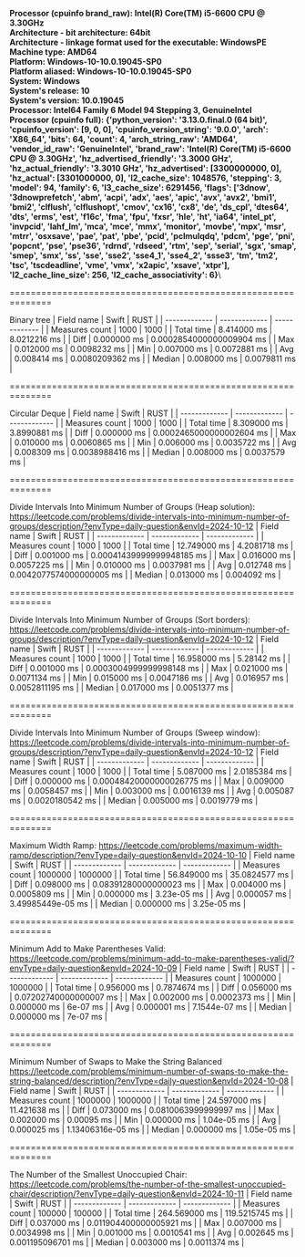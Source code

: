 **Processor (cpuinfo brand_raw): Intel(R) Core(TM) i5-6600 CPU @ 3.30GHz**\
**Architecture - bit architecture: 64bit**\
**Architecture - linkage format used for the executable: WindowsPE**\
**Machine type: AMD64**\
**Platform: Windows-10-10.0.19045-SP0**\
**Platform aliased: Windows-10-10.0.19045-SP0**\
**System: Windows**\
**System's release: 10**\
**System's version: 10.0.19045**\
**Processor: Intel64 Family 6 Model 94 Stepping 3, GenuineIntel**\
**Processor (cpuinfo full): {'python_version': '3.13.0.final.0 (64 bit)', 'cpuinfo_version': [9, 0, 0], 'cpuinfo_version_string': '9.0.0', 'arch': 'X86_64', 'bits': 64, 'count': 4, 'arch_string_raw': 'AMD64', 'vendor_id_raw': 'GenuineIntel', 'brand_raw': 'Intel(R) Core(TM) i5-6600 CPU @ 3.30GHz', 'hz_advertised_friendly': '3.3000 GHz', 'hz_actual_friendly': '3.3010 GHz', 'hz_advertised': [3300000000, 0], 'hz_actual': [3301000000, 0], 'l2_cache_size': 1048576, 'stepping': 3, 'model': 94, 'family': 6, 'l3_cache_size': 6291456, 'flags': ['3dnow', '3dnowprefetch', 'abm', 'acpi', 'adx', 'aes', 'apic', 'avx', 'avx2', 'bmi1', 'bmi2', 'clflush', 'clflushopt', 'cmov', 'cx16', 'cx8', 'de', 'ds_cpl', 'dtes64', 'dts', 'erms', 'est', 'f16c', 'fma', 'fpu', 'fxsr', 'hle', 'ht', 'ia64', 'intel_pt', 'invpcid', 'lahf_lm', 'mca', 'mce', 'mmx', 'monitor', 'movbe', 'mpx', 'msr', 'mtrr', 'osxsave', 'pae', 'pat', 'pbe', 'pcid', 'pclmulqdq', 'pdcm', 'pge', 'pni', 'popcnt', 'pse', 'pse36', 'rdrnd', 'rdseed', 'rtm', 'sep', 'serial', 'sgx', 'smap', 'smep', 'smx', 'ss', 'sse', 'sse2', 'sse4_1', 'sse4_2', 'ssse3', 'tm', 'tm2', 'tsc', 'tscdeadline', 'vme', 'vmx', 'x2apic', 'xsave', 'xtpr'], 'l2_cache_line_size': 256, 'l2_cache_associativity': 6}**\

==============================================================

Binary tree
| Field name  | Swift          | RUST         |
| ------------- | ------------- | ------------- |
| Measures count      | 1000 | 1000 |
| Total time      | 8.414000 ms  | 8.0212216 ms  |
| Diff | 0.000000 ms  | 0.0002854000000009904 ms  |
| Max | 0.012000 ms  | 0.0098232 ms  |
| Min | 0.007000 ms  | 0.0072881 ms  |
| Avg | 0.008414 ms  | 0.0080209362 ms  |
| Median | 0.008000 ms  | 0.0079811 ms  |
    
==============================================================

Circular Deque
| Field name  | Swift          | RUST         |
| ------------- | ------------- | ------------- |
| Measures count      | 1000 | 1000 |
| Total time      | 8.309000 ms  | 3.8990881 ms  |
| Diff | 0.000000 ms  | 0.0002465000000002604 ms  |
| Max | 0.010000 ms  | 0.0060865 ms  |
| Min | 0.006000 ms  | 0.0035722 ms  |
| Avg | 0.008309 ms  | 0.0038988416 ms  |
| Median | 0.008000 ms  | 0.0037579 ms  |
    
==============================================================

Divide Intervals Into Minimum Number of Groups (Heap solution): https://leetcode.com/problems/divide-intervals-into-minimum-number-of-groups/description/?envType=daily-question&envId=2024-10-12
| Field name  | Swift          | RUST         |
| ------------- | ------------- | ------------- |
| Measures count      | 1000 | 1000 |
| Total time      | 12.749000 ms  | 4.2081718 ms  |
| Diff | 0.001000 ms  | 0.00041439999999948185 ms  |
| Max | 0.016000 ms  | 0.0057225 ms  |
| Min | 0.010000 ms  | 0.0037981 ms  |
| Avg | 0.012748 ms  | 0.0042077574000000005 ms  |
| Median | 0.013000 ms  | 0.004092 ms  |
    
==============================================================

Divide Intervals Into Minimum Number of Groups (Sort borders): https://leetcode.com/problems/divide-intervals-into-minimum-number-of-groups/description/?envType=daily-question&envId=2024-10-12
| Field name  | Swift          | RUST         |
| ------------- | ------------- | ------------- |
| Measures count      | 1000 | 1000 |
| Total time      | 16.958000 ms  | 5.28142 ms  |
| Diff | 0.001000 ms  | 0.0003004999999998148 ms  |
| Max | 0.021000 ms  | 0.0071134 ms  |
| Min | 0.015000 ms  | 0.0047186 ms  |
| Avg | 0.016957 ms  | 0.0052811195 ms  |
| Median | 0.017000 ms  | 0.0051377 ms  |
    
==============================================================

Divide Intervals Into Minimum Number of Groups (Sweep window): https://leetcode.com/problems/divide-intervals-into-minimum-number-of-groups/description/?envType=daily-question&envId=2024-10-12
| Field name  | Swift          | RUST         |
| ------------- | ------------- | ------------- |
| Measures count      | 1000 | 1000 |
| Total time      | 5.087000 ms  | 2.0185384 ms  |
| Diff | 0.000000 ms  | 0.00048420000000026775 ms  |
| Max | 0.009000 ms  | 0.0058457 ms  |
| Min | 0.003000 ms  | 0.0016139 ms  |
| Avg | 0.005087 ms  | 0.0020180542 ms  |
| Median | 0.005000 ms  | 0.0019779 ms  |
    
==============================================================

Maximum Width Ramp: https://leetcode.com/problems/maximum-width-ramp/description/?envType=daily-question&envId=2024-10-10
| Field name  | Swift          | RUST         |
| ------------- | ------------- | ------------- |
| Measures count      | 1000000 | 1000000 |
| Total time      | 56.849000 ms  | 35.0824577 ms  |
| Diff | 0.098000 ms  | 0.08391280000000023 ms  |
| Max | 0.004000 ms  | 0.0005809 ms  |
| Min | 0.000000 ms  | 3.23e-05 ms  |
| Avg | 0.000057 ms  | 3.49985449e-05 ms  |
| Median | 0.000000 ms  | 3.25e-05 ms  |
    
==============================================================

Minimum Add to Make Parentheses Valid: https://leetcode.com/problems/minimum-add-to-make-parentheses-valid/?envType=daily-question&envId=2024-10-09
| Field name  | Swift          | RUST         |
| ------------- | ------------- | ------------- |
| Measures count      | 1000000 | 1000000 |
| Total time      | 0.956000 ms  | 0.7874674 ms  |
| Diff | 0.056000 ms  | 0.07202740000000007 ms  |
| Max | 0.002000 ms  | 0.0002373 ms  |
| Min | 0.000000 ms  | 6e-07 ms  |
| Avg | 0.000001 ms  | 7.1544e-07 ms  |
| Median | 0.000000 ms  | 7e-07 ms  |
    
==============================================================

Minimum Number of Swaps to Make the String Balanced https://leetcode.com/problems/minimum-number-of-swaps-to-make-the-string-balanced/description/?envType=daily-question&envId=2024-10-08
| Field name  | Swift          | RUST         |
| ------------- | ------------- | ------------- |
| Measures count      | 1000000 | 1000000 |
| Total time      | 24.597000 ms  | 11.421638 ms  |
| Diff | 0.073000 ms  | 0.0810063999999997 ms  |
| Max | 0.002000 ms  | 0.00095 ms  |
| Min | 0.000000 ms  | 1.04e-05 ms  |
| Avg | 0.000025 ms  | 1.13406316e-05 ms  |
| Median | 0.000000 ms  | 1.05e-05 ms  |
    
==============================================================

The Number of the Smallest Unoccupied Chair: https://leetcode.com/problems/the-number-of-the-smallest-unoccupied-chair/description/?envType=daily-question&envId=2024-10-11
| Field name  | Swift          | RUST         |
| ------------- | ------------- | ------------- |
| Measures count      | 100000 | 100000 |
| Total time      | 264.569000 ms  | 119.5215745 ms  |
| Diff | 0.037000 ms  | 0.011904400000005921 ms  |
| Max | 0.007000 ms  | 0.0034998 ms  |
| Min | 0.001000 ms  | 0.0010541 ms  |
| Avg | 0.002645 ms  | 0.001195096701 ms  |
| Median | 0.003000 ms  | 0.0011374 ms  |
    
